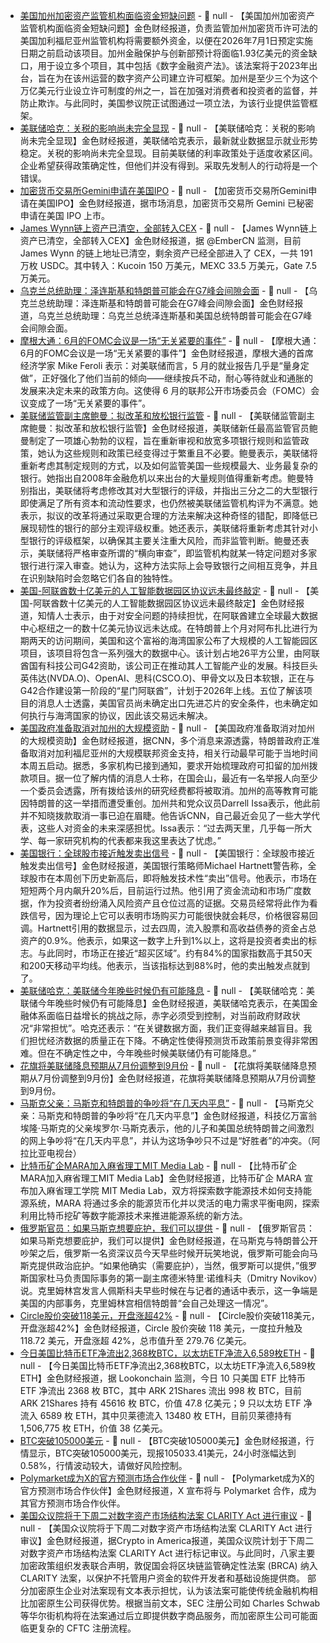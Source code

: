 - [美国加州加密资产监管机构面临资金短缺问题](https://flash.jin10.com/detail/20250607014455004800) - 📰 null - 【美国加州加密资产监管机构面临资金短缺问题】金色财经报道，负责监管加州加密货币许可法的美国加利福尼亚州监管机构将需要额外资金，以便在2026年7月1日预定实施日期之前启动该项目。加州金融保护与创新部预计将面临1.93亿美元的资金缺口，用于设立多个项目，其中包括《数字金融资产法》。该法案将于2023年出台，旨在为在该州运营的数字资产公司建立许可框架。加州是至少三个为这个万亿美元行业设立许可制度的州之一，旨在加强对消费者和投资者的监督，并防止欺诈。与此同时，美国参议院正试图通过一项立法，为该行业提供监管框架。
- [美联储哈克：关税的影响尚未完全显现](https://flash.jin10.com/detail/20250607010504898800) - 📰 null - 【美联储哈克：关税的影响尚未完全显现】金色财经报道，美联储哈克表示，最新就业数据显示就业形势稳定。关税的影响尚未完全显现。目前美联储的利率政策处于适度收紧区间。企业希望获得政策确定性，但他们并没有得到。采取先发制人的行动将是一个错误。
- [加密货币交易所Gemini申请在美国IPO](https://x.com/DeItaone/status/1931030658144457074) - 📰 null - 【加密货币交易所Gemini申请在美国IPO】金色财经报道，据市场消息，加密货币交易所 Gemini 已秘密申请在美国 IPO 上市。
- [James Wynn链上资产已清空，全部转入CEX](https://x.com/EmberCN/status/1931020568972976464) - 📰 null - 【James Wynn链上资产已清空，全部转入CEX】金色财经报道，据 @EmberCN 监测，目前 James Wynn 的链上地址已清空，剩余资产已经全部进入了 CEX，一共 191 万枚 USDC。其中转入：Kucoin 150 万美元，MEXC 33.5 万美元，Gate 7.5 万美元。
- [乌克兰总统助理：泽连斯基和特朗普可能会在G7峰会间隙会面](https://flash.jin10.com/detail/20250606235855301800) - 📰 null - 【乌克兰总统助理：泽连斯基和特朗普可能会在G7峰会间隙会面】金色财经报道，乌克兰总统助理：乌克兰总统泽连斯基和美国总统特朗普可能会在G7峰会间隙会面。
- [摩根大通：6月的FOMC会议是一场“无关紧要的事件”](https://x.com/NickTimiraos/status/1931023215368826974) - 📰 null - 【摩根大通：6月的FOMC会议是一场“无关紧要的事件”】金色财经报道，摩根大通的首席经济学家 Mike Feroli 表示：对美联储而言，5 月的就业报告几乎是“量身定做”，正好强化了他们当前的倾向——继续按兵不动，耐心等待就业和通胀的发展来决定未来的政策方向。这使得 6 月的联邦公开市场委员会（FOMC）会议变成了一场“无关紧要的事件”。
- [美联储监管副主席鲍曼：拟改革和放松银行监管](https://flash.jin10.com/detail/20250606231503501800) - 📰 null - 【美联储监管副主席鲍曼：拟改革和放松银行监管】金色财经报道，美联储新任最高监管官员鲍曼制定了一项雄心勃勃的议程，旨在重新审视和放宽多项银行规则和监管政策，她认为这些规则和政策已经变得过于繁重且不必要。鲍曼表示，美联储将重新考虑其制定规则的方式，以及如何监管美国一些规模最大、业务最复杂的银行。她指出自2008年金融危机以来出台的大量规则值得重新考虑。鲍曼特别指出，美联储将考虑修改其对大型银行的评级，并指出三分之二的大型银行即使满足了所有资本和流动性要求，也仍然被美联储监管机构评为不满意。她表示，拟议的改革将通过采取更合理的方法来解决这种奇怪的错配，即降低已展现韧性的银行的部分主观评级权重。她还表示，美联储将重新考虑其针对小型银行的评级框架，以确保其主要关注重大风险，而非监管判断。鲍曼还表示，美联储将严格审查所谓的“横向审查”，即监管机构就某一特定问题对多家银行进行深入审查。她认为，这种方法实际上会导致银行之间相互竞争，并且在识别缺陷时会忽略它们各自的独特性。
- [美国-阿联酋数十亿美元的人工智能数据园区协议远未最终敲定](https://flash.jin10.com/detail/20250606232446078800) - 📰 null - 【美国-阿联酋数十亿美元的人工智能数据园区协议远未最终敲定】金色财经报道，知情人士表示，由于对安全问题的持续担忧，在阿联酋建立全球最大数据中心枢纽之一的数十亿美元协议远未达成。在特朗普上个月对阿布扎比进行为期两天的访问期间，美国和这个富裕的海湾国家公布了大规模的人工智能园区项目，该项目将包含一系列强大的数据中心。该计划占地26平方公里，由阿联酋国有科技公司G42资助，该公司正在推动其人工智能产业的发展。科技巨头英伟达(NVDA.O)、OpenAI、思科(CSCO.O)、甲骨文以及日本软银，正在与G42合作建设第一阶段的“星门阿联酋”，计划于2026年上线。五位了解该项目的消息人士透露，美国官员尚未确定出口先进芯片的安全条件，也未确定如何执行与海湾国家的协议，因此该交易远未解决。
- [美国政府准备取消对加州的大规模资助](https://flash.jin10.com/detail/20250607000736281800) - 📰 null - 【美国政府准备取消对加州的大规模资助】金色财经报道，据CNN，多个消息来源透露，特朗普政府正准备取消对加利福尼亚州的大规模联邦资金支持，相关行动最早可能于当地时间本周五启动。据悉，多家机构已接到通知，要求开始梳理政府可扣留的加州拨款项目。据一位了解内情的消息人士称，在国会山，最近有一名举报人向至少一个委员会透露，所有拨给该州的研究经费都将被取消。加州的高等教育可能因特朗普的这一举措而遭受重创。加州共和党众议员Darrell Issa表示，他此前并不知晓拨款取消一事已迫在眉睫。他告诉CNN，自己最近会见了一些大学代表，这些人对资金的未来深感担忧。Issa表示：“过去两天里，几乎每一所大学、每一家研究机构的代表都来我这里表达了忧虑。”
- [美国银行：全球股市接近触发卖出信号](https://flash.jin10.com/detail/20250607002124838800) - 📰 null - 【美国银行：全球股市接近触发卖出信号】金色财经报道，美国银行策略师Michael Hartnett警告称，全球股市在本周创下历史新高后，即将触发技术性“卖出”信号。他表示，市场在短短两个月内飙升20%后，目前运行过热。他引用了资金流动和市场广度数据，作为投资者纷纷涌入风险资产且仓位过高的证据。交易员经常将此作为看跌信号，因为理论上它可以表明市场购买力可能很快就会耗尽，价格很容易回调。Hartnett引用的数据显示，过去四周，流入股票和高收益债券的资金占总资产的0.9%。他表示，如果这一数字上升到1%以上，这将是投资者卖出的标志。与此同时，市场正在接近“超买区域”。约有84%的国家指数高于其50天和200天移动平均线。他表示，当该指标达到88%时，他的卖出触发点就到了。
- [美联储哈克：美联储今年晚些时候仍有可能降息](https://flash.jin10.com/detail/20250607001906844800) - 📰 null - 【美联储哈克：美联储今年晚些时候仍有可能降息】金色财经报道，美联储哈克表示，在美国金融体系面临日益增长的挑战之际，赤字必须受到控制，对当前政府财政状况“非常担忧”。哈克还表示：“在关键数据方面，我们正变得越来越盲目。我们担忧经济数据的质量正在下降。不确定性使得预测货币政策前景变得非常困难。但在不确定性之中，今年晚些时候美联储仍有可能降息。”
- [花旗将美联储降息预期从7月份调整到9月份](https://www.cls.cn/detail/2051263) - 📰 null - 【花旗将美联储降息预期从7月份调整到9月份】金色财经报道，花旗将美联储降息预期从7月份调整到9月份。
- [马斯克父亲：马斯克和特朗普的争吵将“在几天内平息”](https://flash.jin10.com/detail/20250606235212751800) - 📰 null - 【马斯克父亲：马斯克和特朗普的争吵将“在几天内平息”】金色财经报道，科技亿万富翁埃隆·马斯克的父亲埃罗尔·马斯克表示，他的儿子和美国总统特朗普之间激烈的网上争吵将“在几天内平息”，并认为这场争吵只不过是“好胜者”的冲突。（阿拉比亚电视台）
- [比特币矿企MARA加入麻省理工MIT Media Lab](https://www.media.mit.edu/posts/welcoming-mara-to-the-mit-media-lab-community/) - 📰 null - 【比特币矿企MARA加入麻省理工MIT Media Lab】金色财经报道，比特币矿企 MARA 宣布加入麻省理工学院 MIT Media Lab，双方将探索数字能源技术如何支持能源系统，MARA 将通过多余的能源货币化并以灵活的电力需求平衡电网，探索利用比特币挖矿等数字能源技术来推进能源系统的新方法。
- [俄罗斯官员：如果马斯克想要庇护，我们可以提供](https://flash.jin10.com/detail/20250606233256195800) - 📰 null - 【俄罗斯官员：如果马斯克想要庇护，我们可以提供】金色财经报道，在马斯克与特朗普公开吵架之后，俄罗斯一名资深议员今天早些时候开玩笑地说，俄罗斯可能会向马斯克提供政治庇护。“如果他确实（需要庇护），当然，俄罗斯可以提供，”俄罗斯国家杜马负责国际事务的第一副主席德米特里·诺维科夫（Dmitry Novikov）说。克里姆林宫发言人佩斯科夫早些时候在与记者的通话中表示，这一争端是美国的内部事务，克里姆林宫相信特朗普“会自己处理这一情况”。
- [Circle股价突破118美元，开盘涨超42%]() - 📰 null - 【Circle股价突破118美元，开盘涨超42%】金色财经报道，Circle 股价突破 118 美元，一度拉升触及 118.72 美元，开盘涨超 42%，总市值升至 279.76 亿美元。
- [今日美国比特币ETF净流出2,368枚BTC，以太坊ETF净流入6,589枚ETH](https://x.com/lookonchain/status/1931006060774760690) - 📰 null - 【今日美国比特币ETF净流出2,368枚BTC，以太坊ETF净流入6,589枚ETH】金色财经报道，据 Lookonchain 监测，今日 10 只美国 ETF 比特币 ETF 净流出 2368 枚 BTC，其中 ARK 21Shares 流出 998 枚 BTC，目前 ARK 21Shares 持有 45616 枚 BTC，价值 47.8 亿美元；9 只以太坊 ETF 净流入 6589 枚 ETH，其中贝莱德流入 13480 枚 ETH，目前贝莱德持有 1,506,775 枚 ETH，价值 38 亿美元。
- [BTC突破105000美元]() - 📰 null - 【BTC突破105000美元】金色财经报道，行情显示，BTC突破105000美元，现报105033.41美元，24小时涨幅达到0.58%，行情波动较大，请做好风险控制。
- [Polymarket成为X的官方预测市场合作伙伴](https://x.com/X/status/1931001329129844987) - 📰 null - 【Polymarket成为X的官方预测市场合作伙伴】金色财经报道，X 宣布将与 Polymarket 合作，成为其官方预测市场合作伙伴。
- [美国众议院将于下周二对数字资产市场结构法案 CLARITY Act 进行审议]() - 📰 null - 【美国众议院将于下周二对数字资产市场结构法案 CLARITY Act 进行审议】金色财经报道，据Crypto in America报道，美国众议院计划于下周二对数字资产市场结构法案 CLARITY Act 进行标记审议。与此同时，八家主要加密政策组织发表联合声明，敦促国会将区块链监管确定性法案 (BRCA) 纳入 CLARITY 法案，以保护不托管用户资金的软件开发者和基础设施提供商。 
部分加密原生企业对法案现有文本表示担忧，认为该法案可能使传统金融机构相比加密原生公司获得优势。根据当前文本，SEC 注册公司如 Charles Schwab 等华尔街机构将在法案通过后立即提供数字商品服务，而加密原生公司可能面临更复杂的 CFTC 注册流程。
